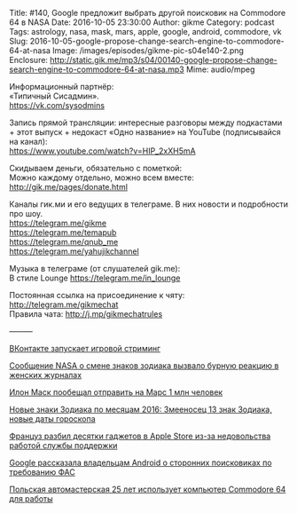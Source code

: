 Title: #140, Google предложит выбрать другой поисковик на Commodore 64 в NASA
Date: 2016-10-05 23:30:00
Author: gikme
Category: podcast
Tags: astrology, nasa, mask, mars, apple, google, android, commodore, vk
Slug: 2016-10-05-google-propose-change-search-engine-to-commodore-64-at-nasa
Image: /images/episodes/gikme-pic-s04e140-2.png  
Enclosure: http://static.gik.me/mp3/s04/00140-google-propose-change-search-engine-to-commodore-64-at-nasa.mp3
Mime: audio/mpeg


Информационный партнёр:  
«Типичный Сисадмин».  
<https://vk.com/sysodmins>

Запись прямой трансляции: интересные разговоры между подкастами + этот выпуск + недокаст «Одно название» на YouTube (подписывайся на канал):  
<https://www.youtube.com/watch?v=HIP_2xXH5mA>

Скидываем деньги, обязательно с пометкой:  
Можно каждому отдельно, можно всем вместе:  
<http://gik.me/pages/donate.html>

Каналы гик.ми и его ведущих в телеграме. В них новости и подробности про шоу.  
<https://telegram.me/gikme>  
<https://telegram.me/temapub>  
<https://telegram.me/qnub_me>  
<https://telegram.me/yahujikchannel>

Музыка в телеграме (от слушателей gik.me):  
В стиле Lounge <https://telegram.me/in_lounge>

Постоянная ссылка на присоединение к чяту: <http://telegram.me/gikmechat>  
Правила чата: <http://j.mp/gikmechatrules>

———

[ВКонтакте запускает игровой стриминг](http://apptractor.ru/info/news/vkontakte-zapuskaet-igrovoy-striming.html)

[Сообщение NASA о смене знаков зодиака вызвало бурную реакцию в женских журналах](http://mel.fm/2016/09/20/nasatroll)

[Илон Маск пообещал отправить на Марс 1 млн человек](http://www.rbc.ru/society/27/09/2016/57eacba99a7947377da58f92)

[Новые знаки Зодиака по месяцам 2016: Змееносец 13 знак Зодиака, новые даты гороскопа](http://chto-proishodit.ru/articles/2016/09/23/123100055231)

[Француз разбил десятки гаджетов в Apple Store из-за недовольства работой службы поддержки](https://tjournal.ru/35069-francuz-razbil-desyatki-gadzhetov-v-apple-store-iz-za-nedovolstva-rabotoi-sluzhbi-podderzhki)

[Google рассказала владельцам Android о сторонних поисковиках по требованию ФАС](https://vc.ru/n/google-fas-ok)

[Польская автомастерская 25 лет использует компьютер Commodore 64 для работы](https://tjournal.ru/34969-polskaya-avtomasterskaya-25-let-ispolzuet-komputer-commodore-64-dlya-raboti)
